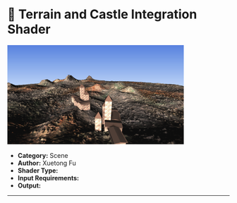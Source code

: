 #  🧩 Terrain and Castle Integration Shader

<!-- this one is to display the shader output either by locally storing in the directory under static/images/...
or, external link like of a github can be added -->

<!-- this is for locally stored images -->
<img src="https://raw.githubusercontent.com/friedaxvictoria/procedural_shader_framework/main/shaders/screenshots/TerrainAndCastle.png" alt="Terrain Castle" width="400" height="225">

- **Category:** Scene
- **Author:** Xuetong Fu
- **Shader Type:** 
- **Input Requirements:** 
- **Output:** 

---
